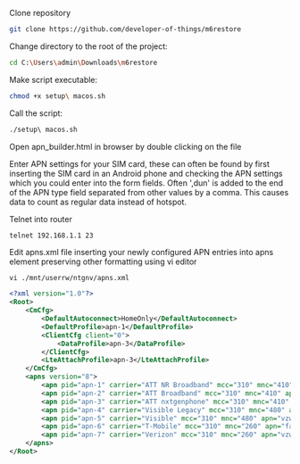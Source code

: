 Clone repository

```bash
git clone https://github.com/developer-of-things/m6restore
```

Change directory to the root of the project:
```bash
cd C:\Users\admin\Downloads\m6restore
```

Make script executable:
```bash
chmod +x setup\ macos.sh
```

Call the script:
```bash
./setup\ macos.sh
```
Open apn_builder.html in browser by double clicking on the file

Enter APN settings for your SIM card, these can often be found by first inserting the SIM card in an Android phone and checking the APN settings which you could enter into the form fields.
Often ',dun' is added to the end of the APN type field separated from other values by a comma.  This causes data to count as regular data instead of hotspot.

Telnet into router

```bash
telnet 192.168.1.1 23
```

Edit apns.xml file inserting your newly configured APN entries into apns element preserving other formatting using vi editor
```
vi ./mnt/userrw/ntgnv/apns.xml
```

``` xml
<?xml version="1.0"?>
<Root>
    <CmCfg>
        <DefaultAutoconnect>HomeOnly</DefaultAutoconnect>
        <DefaultProfile>apn-1</DefaultProfile>
        <ClientCfg client="0">
            <DataProfile>apn-3</DataProfile>
        </ClientCfg>
        <LteAttachProfile>apn-3</LteAttachProfile>
    </CmCfg>
    <apns version="8">
        <apn pid="apn-1" carrier="ATT NR Broadband" mcc="310" mnc="410" apn="nrbroadband" type="default,dun,supl,mms,fota" protocol="IPV4V6" mvno_type="gid" mvno_match_data="S" />
        <apn pid="apn-2" carrier="ATT Broadband" mcc="310" mnc="410" apn="broadband" type="default,dun,supl,mms,fota" protocol="IPV4V6" />
        <apn pid="apn-3" carrier="ATT nxtgenphone" mcc="310" mnc="410" apn="nxtgenphone" type="default,dun,supl,mms,fota" protocol="IPV4V6" />
        <apn pid="apn-4" carrier="Visible Legacy" mcc="310" mnc="480" apn="VSBLINTERNET" type="default,dun,supl,mms,fota" protocol="IPV4V6" mvno_type="gid"/>
        <apn pid="apn-5" carrier="Visible" mcc="310" mnc="480" apn="vzwinternet" type="default,dun,supl,mms,fota" protocol="IPV4V6" mvno_type="gid"/>
        <apn pid="apn-6" carrier="T-Mobile" mcc="310" mnc="260" apn="fast.t-mobile.com" type="default,dun,supl,mms,fota" protocol="IPv6" mvno_type="gid"/>
        <apn pid="apn-7" carrier="Verizon" mcc="310" mnc="260" apn="vzwinternet" type="default,dun,supl,mms,fota" protocol="IPv6" mvno_type="gid"/>
    </apns>
</Root>
```